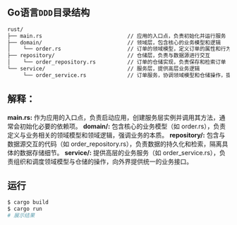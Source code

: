 ## Go语言`DDD`目录结构
```bash
rust/
├── main.rs                           // 应用的入口点，负责初始化并运行服务
├── domain/                           // 领域层，包含核心的业务模型和逻辑
│    └── order.rs                     // 订单的领域模型，定义订单的属性和行为
├── repository/                       // 仓储层，负责与数据源进行交互
│    └── order_repository.rs          // 订单的仓储实现，负责保存和检索订单
└── service/                          // 服务层，提供高层业务逻辑
     └── order_service.rs             // 订单服务，协调领域模型和仓储操作，提供业务处理功能
```

## 解释：

  **main.rs:** 作为应用的入口点，负责启动应用，创建服务层实例并调用其方法，通常会初始化必要的依赖项。
  **domain/:**  包含核心的业务模型（如 order.rs），负责定义与业务相关的领域模型和领域逻辑，强调业务的本质。
  **repository/:**  包含与数据源交互的代码（如 order_repository.rs），负责数据的持久化和检索，隔离具体的数据存储细节。
  **service/:** 提供高层的业务服务（如 order_service.rs），负责组织和调度领域模型与仓储的操作，向外界提供统一的业务接口。

## 运行
```bash
$ cargo build
$ cargo run
# 展示结果
```